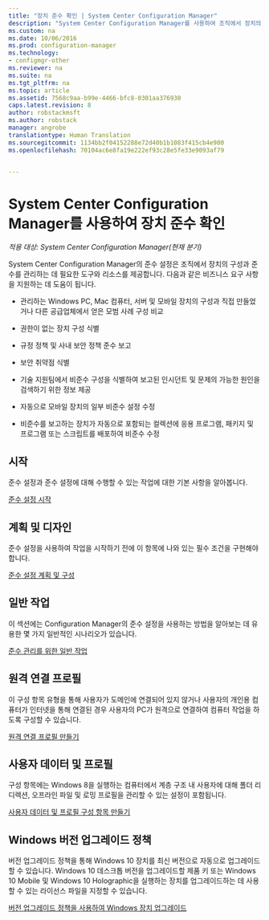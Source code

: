 ```yaml
---
title: "장치 준수 확인 | System Center Configuration Manager"
description: "System Center Configuration Manager를 사용하여 조직에서 장치의 구성 및 준수를 관리합니다."
ms.custom: na
ms.date: 10/06/2016
ms.prod: configuration-manager
ms.technology:
- configmgr-other
ms.reviewer: na
ms.suite: na
ms.tgt_pltfrm: na
ms.topic: article
ms.assetid: 7568c9aa-b99e-4466-bfc8-0301aa376930
caps.latest.revision: 8
author: robstackmsft
ms.author: robstack
manager: angrobe
translationtype: Human Translation
ms.sourcegitcommit: 1134bb2f04152288e72d40b1b1083f415cb4e900
ms.openlocfilehash: 70104ac6e8fa19e222ef93c28e5fe33e9093af79


---
```

# <a name="ensure-device-compliance-with-system-center-configuration-manager"></a>System Center Configuration Manager를 사용하여 장치 준수 확인

*적용 대상: System Center Configuration Manager(현재 분기)*

System Center Configuration Manager의 준수 설정은 조직에서 장치의 구성과 준수를 관리하는 데 필요한 도구와 리소스를 제공합니다. 다음과 같은 비즈니스 요구 사항을 지원하는 데 도움이 됩니다.  

-   관리하는 Windows PC, Mac 컴퓨터, 서버 및 모바일 장치의 구성과 직접 만들었거나 다른 공급업체에서 얻은 모범 사례 구성 비교  

-   권한이 없는 장치 구성 식별  

-   규정 정책 및 사내 보안 정책 준수 보고  

-   보안 취약점 식별  

-   기술 지원팀에서 비준수 구성을 식별하여 보고된 인시던트 및 문제의 가능한 원인을 검색하기 위한 정보 제공  

-   자동으로 모바일 장치의 일부 비준수 설정 수정  

-   비준수를 보고하는 장치가 자동으로 포함되는 컬렉션에 응용 프로그램, 패키지 및 프로그램 또는 스크립트를 배포하여 비준수 수정  


## <a name="get-started"></a>시작  
 준수 설정과 준수 설정에 대해 수행할 수 있는 작업에 대한 기본 사항을 알아봅니다.  

 [준수 설정 시작](../../compliance/get-started/get-started-with-compliance-settings.md)  

## <a name="plan-and-design"></a>계획 및 디자인  
 준수 설정을 사용하여 작업을 시작하기 전에 이 항목에 나와 있는 필수 조건을 구현해야 합니다.  

 [준수 설정 계획 및 구성](../../compliance/plan-design/plan-for-and-configure-compliance-settings.md)  

## <a name="common-tasks"></a>일반 작업  
 이 섹션에는 Configuration Manager의 준수 설정을 사용하는 방법을 알아보는 데 유용한 몇 가지 일반적인 시나리오가 있습니다.  

 [준수 관리를 위한 일반 작업](../../compliance/plan-design/common-tasks-for-managing-compliance.md)  

## <a name="remote-connection-profiles"></a>원격 연결 프로필  
 이 구성 항목 유형을 통해 사용자가 도메인에 연결되어 있지 않거나 사용자의 개인용 컴퓨터가 인터넷을 통해 연결된 경우 사용자의 PC가 원격으로 연결하여 컴퓨터 작업을 하도록 구성할 수 있습니다.  

 [원격 연결 프로필 만들기](/sccm/compliance/deploy-use/create-remote-connection-profiles)  

## <a name="user-data-and-profiles"></a>사용자 데이터 및 프로필  
 구성 항목에는 Windows 8을 실행하는 컴퓨터에서 계층 구조 내 사용자에 대해 폴더 리디렉션, 오프라인 파일 및 로밍 프로필을 관리할 수 있는 설정이 포함됩니다.  

 [사용자 데이터 및 프로필 구성 항목 만들기](/sccm/compliance/deploy-use/create-user-data-and-profiles-configuration-items)  

## <a name="windows-edition-upgrade-policy"></a>Windows 버전 업그레이드 정책  
 버전 업그레이드 정책을 통해 Windows 10 장치를 최신 버전으로 자동으로 업그레이드할 수 있습니다. Windows 10 데스크톱 버전을 업그레이드할 제품 키 또는 Windows 10 Mobile 및 Windows 10 Holographic을 실행하는 장치를 업그레이드하는 데 사용할 수 있는 라이선스 파일을 지정할 수 있습니다.  

 [버전 업그레이드 정책을 사용하여 Windows 장치 업그레이드](/sccm/compliance/deploy-use/upgrade-windows-version)  



<!--HONumber=Nov16_HO1-->


